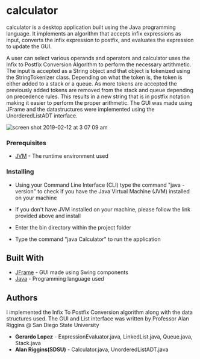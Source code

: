 # calculator
calculator is a desktop application built using the Java programming language. It implements an algorithm that accepts infix expressions as input, converts the infix expression to postfix, and evaluates the expression to update the GUI. 

A user can select various operands and operators and calculator uses the Infix to Postfix Conversion Algorithm to perform the necessary artithmetic. The input is accepted as a String object and that object is tokenized using the StringTokenizer class. Depending on what the token is, the token is either added to a stack or a queue. As more tokens are accepted the previously added tokens are removed from the stack and queue depending on precedence rules. This results in a new string that is in postfix notation making it easier to perform the proper arithmetic. The GUI was made using JFrame and the datastructures were implemented using the UnorderedListADT interface. 

![screen shot 2019-02-12 at 3 07 09 am](https://user-images.githubusercontent.com/27708647/52631465-b851dc00-2e73-11e9-991f-2fa5e600d1e4.png)

### Prerequisites
* [JVM](https://www.java.com/en/download/) - The runtime environment used


### Installing
* Using your Command Line Interface (CLI) type the command "java -version" to check if you have the Java Virtual Machine (JVM) installed on your machine
* If you don't have JVM installed on your machine, please follow the link provided above and install

* Enter the bin directory within the project folder
* Type the command "java Calculator" to run the application


## Built With
* [JFrame](https://docs.oracle.com/javase/tutorial/uiswing/components/frame.html) - GUI made using Swing components
* [Java](https://docs.oracle.com/javase/7/docs/api/) - Programming language used


## Authors
I implemented the Infix To Postfix Conversion algorithm along with the data structures used. The GUI and List interface was written by Professor Alan Riggins @ San Diego State University
* **Gerardo Lopez** - ExpressionEvaluator.java, LinkedList.java, Queue.java, Stack.java
* **Alan Riggins(SDSU)** - Calculator.java, UnorderedListADT.java
